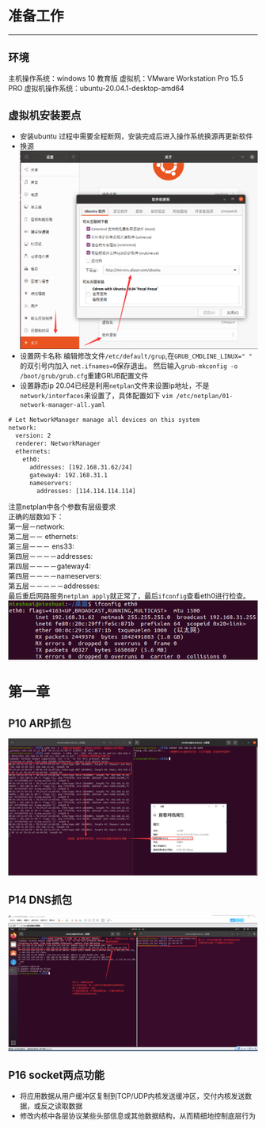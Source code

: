 # 准备工作
___
## 环境
主机操作系统：windows 10 教育版
虚拟机：VMware Workstation Pro 15.5 PRO
虚拟机操作系统：ubuntu-20.04.1-desktop-amd64
## 虚拟机安装要点
* 安装ubuntu
过程中需要全程断网，安装完成后进入操作系统换源再更新软件
* 换源  
![换源](./images/换源.png)
* 设置网卡名称
编辑修改文件`/etc/default/grup`,在`GRUB_CMDLINE_LINUX=" "` 的双引号内加入    `net.ifnames=0`保存退出。
然后输入`grub-mkconfig -o /boot/grub/grub.cfg`重建GRUB配置文件
* 设置静态ip
 20.04已经是利用`netplan`文件来设置ip地址，不是`network/interfaces`来设置了，具体配置如下
`vim /etc/netplan/01-network-manager-all.yaml`
```shell
# Let NetworkManager manage all devices on this system
network:
  version: 2
  renderer: NetworkManager
  ethernets:
    eth0:
      addresses: [192.168.31.62/24]
      gateway4: 192.168.31.1
      nameservers:
        addresses: [114.114.114.114]
```
注意netplan中各个参数有层级要求  
正确的层数如下：  
第一层－network:  
第二层－－ ethernets:  
第三层－－－ ens33:  
第四层－－－－addresses:  
第四层－－－－gateway4:  
第四层－－－－nameservers:  
第五层－－－－－addresses:   
最后重启网路服务`netplan apply`就正常了，最后`ifconfig`查看eth0进行检查。  
![QQ截图20210204145259](./images/QQ截图20210204145259.png)
# 第一章
## P10 ARP抓包  
![QQ截图20210204151433](./images/QQ截图20210204151433.png)
## P14 DNS抓包  
![QQ截图20210204001720](./images/QQ截图20210204001720.png)
## P16 socket两点功能
* 将应用数据从用户缓冲区复制到TCP/UDP内核发送缓冲区，交付内核发送数据，或反之读取数据
* 修改内核中各层协议某些头部信息或其他数据结构，从而精细地控制底层行为